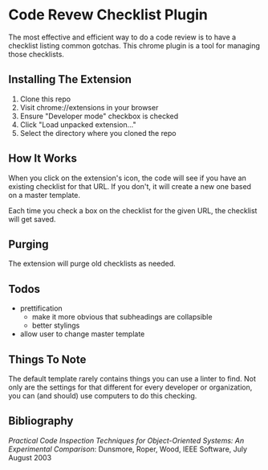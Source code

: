 Code Revew Checklist Plugin
===========================

The most effective and efficient way to do a code review is to have a checklist listing common gotchas.
This chrome plugin is a tool for managing those checklists.

Installing The Extension
------------------------

  1. Clone this repo
  2. Visit chrome://extensions in your browser
  3. Ensure "Developer mode" checkbox is checked
  4. Click "Load unpacked extension..."
  5. Select the directory where you cloned the repo

How It Works
------------
When you click on the extension's icon, the code will see if you have an existing checklist for that URL.
If you don't, it will create a new one based on a master template.

Each time you check a box on the checklist for the given URL, the checklist will
get saved.

Purging
-------
The extension will purge old checklists as needed.

Todos
-----

  * prettification
    * make it more obvious that subheadings are collapsible
    * better stylings
  * allow user to change master template

Things To Note
--------------
The default template rarely contains things you can use a linter to find. Not only
are the settings for that different for every developer or organization, you can (and should)
use computers to do this checking.

Bibliography
------------
_Practical Code Inspection Techniques for Object-Oriented Systems: An Experimental Comparison_: Dunsmore, Roper, Wood, IEEE Software, July August 2003
